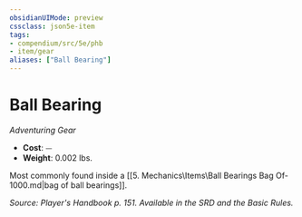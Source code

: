 ```yaml
---
obsidianUIMode: preview
cssclass: json5e-item
tags:
- compendium/src/5e/phb
- item/gear
aliases: ["Ball Bearing"]
---
```

# Ball Bearing
*Adventuring Gear*  

- **Cost**: ⏤
- **Weight**: 0.002 lbs.

Most commonly found inside a [[5. Mechanics\Items\Ball Bearings Bag Of-1000.md|bag of ball bearings]].

*Source: Player's Handbook p. 151. Available in the SRD and the Basic Rules.*